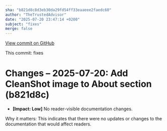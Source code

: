 ```yaml
---
sha: "b821d8c8d3eb30da29fd54ff33eaaeee2faedc60"
author: "TheTrustedAdvisor"
date: "2025-07-20 23:47:14 +0200"
subject: "fixes"
merge: false
---
```


[View commit on GitHub](https://github.com/TheTrustedAdvisor/FabricAdoptionFramework/commit/b821d8c8d3eb30da29fd54ff33eaaeee2faedc60)

This commit: fixes

# Changes – 2025-07-20: Add CleanShot image to About section (b821d8c)

- **[Impact: Low]** No reader-visible documentation changes.

Why it matters: This indicates that there were no updates or changes to the documentation that would affect readers.
